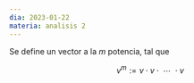```yaml
---
dia: 2023-01-22
materia: analisis 2
---
```

Se define un vector a la $m$ potencia, tal que 

$$v^m := v \cdot v \cdot \text{ } \cdots \text{ } \cdot v$$
